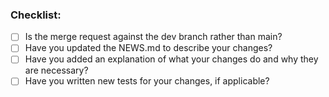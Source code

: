 ### Checklist:

* [ ] Is the merge request against the dev branch rather than main?
* [ ] Have you updated the NEWS.md to describe your changes?
* [ ] Have you added an explanation of what your changes do and why they are necessary?
* [ ] Have you written new tests for your changes, if applicable?